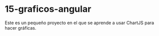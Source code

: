 # 15-graficos-angular
Este es un pequeño proyecto en el que se aprende a usar ChartJS para hacer gráficas.
